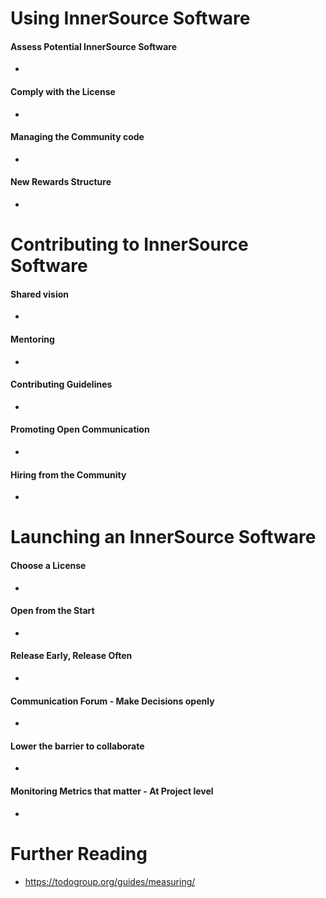 # Using InnerSource Software

#### Assess Potential InnerSource Software

- <Insert notes here>

#### Comply with the License

- <Insert notes here>

#### Managing the Community code

- <Insert notes here>

#### New Rewards Structure

- <Insert notes here>

# Contributing to InnerSource Software

#### Shared vision

- <Insert notes here>

#### Mentoring

- <Insert notes here>

#### Contributing Guidelines

- <Insert notes here>

#### Promoting Open Communication

- <Insert notes here>

#### Hiring from the Community

- <Insert notes here>

# Launching an InnerSource Software

#### Choose a License

- <Insert notes here>

#### Open from the Start

- <Insert notes here>

#### Release Early, Release Often

- <Insert notes here>

#### Communication Forum - Make Decisions openly

- <Insert notes here>

#### Lower the barrier to collaborate

- <Insert notes here>

#### Monitoring Metrics that matter - At Project level

- <Insert notes here>

# Further Reading

- <https://todogroup.org/guides/measuring/>

